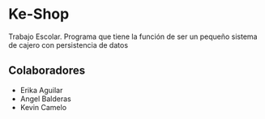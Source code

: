 # Ke-Shop
Trabajo Escolar. Programa que tiene la función de ser un pequeño sistema de cajero con persistencia de datos

## Colaboradores
* Erika Aguilar
* Angel Balderas
* Kevin Camelo
